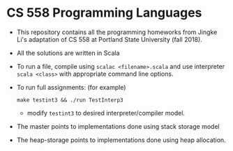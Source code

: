 # CS 558 Programming Languages

- This repository contains all the programming homeworks from Jingke Li's adaptation of CS 558 at Portland State University (fall 2018).
- All the solutions are written in Scala 
- To run a file, compile using `scalac <filename>.scala` and use interpreter `scala <class>` with appropriate command line options. 
- To run full assignments: (for example) 

  ``` make testint3 && ./run TestInterp3 ```
  - modify `testint3` to desired interpreter/compiler model. 
- The master points to implementations done using stack storage model
- The heap-storage points to implementations done using heap allocation. 
